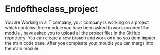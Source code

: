 # Endoftheclass_project

You are Working in a IT company, your company is working on a project which contains three module you have been asked to work on oneof the module , have asked you to upload all the project files in the GitHub repository. You can create a new branch and work on it so you dont impact the main code base. After you compleate your moudle you can merge into the main module. 
